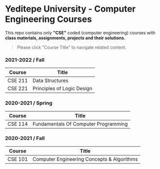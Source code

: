 # Yeditepe University - Computer Engineering Courses
This repo contains only **"CSE"** coded (computer engineering) courses with **class materials, assignments, projects and their solutions.**
> Please click "Course Title" to navigate related content.

### 2021-2022 / Fall
| Course  | Title                                      |
|:-------:| ------------------------------------------ |
| CSE 211 | Data Structures |
| CSE 221 | Principles of Logic Design |

### 2020-2021 / Spring
| Course  | Title                                      |
|:-------:| ------------------------------------------ |
| CSE 114 | Fundamentals Of Computer Programming |

### 2020-2021 / Fall
| Course  | Title                                      |
|:-------:| ------------------------------------------ |
| CSE 101 | Computer Engineering Concepts & Algorithms |


